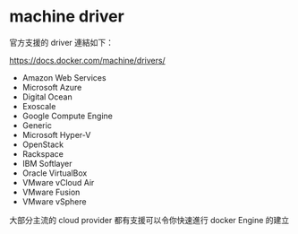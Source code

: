 machine driver
==============

官方支援的 driver 連結如下：

https://docs.docker.com/machine/drivers/

-	Amazon Web Services
-	Microsoft Azure
-	Digital Ocean
-	Exoscale
-	Google Compute Engine
-	Generic
-	Microsoft Hyper-V
-	OpenStack
-	Rackspace
-	IBM Softlayer
-	Oracle VirtualBox
-	VMware vCloud Air
-	VMware Fusion
-	VMware vSphere

大部分主流的 cloud provider 都有支援可以令你快速進行 docker Engine 的建立
